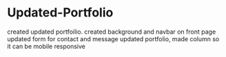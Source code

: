 # Updated-Portfolio
created updated portfoilio. 
created background and navbar on front page 
updated form for contact and message
updated portfolio, made column so it can be mobile responsive

